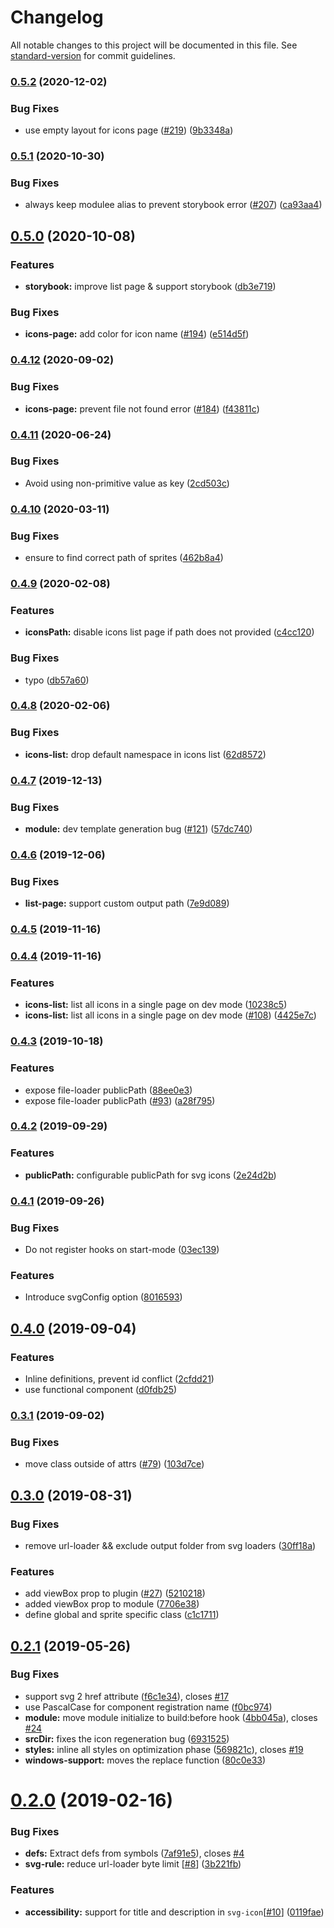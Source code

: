 # Changelog

All notable changes to this project will be documented in this file. See [standard-version](https://github.com/conventional-changelog/standard-version) for commit guidelines.

### [0.5.2](https://github.com/nuxt-community/svg-sprite-module/compare/v0.5.1...v0.5.2) (2020-12-02)


### Bug Fixes

* use empty layout for icons page ([#219](https://github.com/nuxt-community/svg-sprite-module/issues/219)) ([9b3348a](https://github.com/nuxt-community/svg-sprite-module/commit/9b3348a773ee06b8dd03bfa631cd5434fb505958))

### [0.5.1](https://github.com/nuxt-community/svg-sprite-module/compare/v0.5.0...v0.5.1) (2020-10-30)


### Bug Fixes

* always keep modulee alias to prevent storybook error ([#207](https://github.com/nuxt-community/svg-sprite-module/issues/207)) ([ca93aa4](https://github.com/nuxt-community/svg-sprite-module/commit/ca93aa40cbdb9e8745a568254995cc9a98d902ad))

## [0.5.0](https://github.com/nuxt-community/svg-sprite-module/compare/v0.4.12...v0.5.0) (2020-10-08)


### Features

* **storybook:** improve list page & support storybook ([db3e719](https://github.com/nuxt-community/svg-sprite-module/commit/db3e719a9814a89b00ed1bf14dbf13f83d31ecaa))


### Bug Fixes

* **icons-page:** add color for icon name ([#194](https://github.com/nuxt-community/svg-sprite-module/issues/194)) ([e514d5f](https://github.com/nuxt-community/svg-sprite-module/commit/e514d5f44827ec9302609e6b114bf49a995cab69))

### [0.4.12](https://github.com/nuxt-community/svg-sprite-module/compare/v0.4.11...v0.4.12) (2020-09-02)


### Bug Fixes

* **icons-page:** prevent file not found error ([#184](https://github.com/nuxt-community/svg-sprite-module/issues/184)) ([f43811c](https://github.com/nuxt-community/svg-sprite-module/commit/f43811c15c0ae21dc8d5bb7dfa6488b1f0a34642))

### [0.4.11](https://github.com/nuxt-community/svg-sprite-module/compare/v0.4.10...v0.4.11) (2020-06-24)


### Bug Fixes

* Avoid using non-primitive value as key ([2cd503c](https://github.com/nuxt-community/svg-sprite-module/commit/2cd503cc6586e87e6897ec0adde2a331eedc03d6))

### [0.4.10](https://github.com/nuxt-community/svg-sprite-module/compare/v0.4.9...v0.4.10) (2020-03-11)


### Bug Fixes

* ensure to find correct path of sprites ([462b8a4](https://github.com/nuxt-community/svg-sprite-module/commit/462b8a41bf14ce7405e8d5769ffa42d8dfc6a7fb))

### [0.4.9](https://github.com/nuxt-community/svg-sprite-module/compare/v0.4.8...v0.4.9) (2020-02-08)


### Features

* **iconsPath:** disable icons list page if path does not provided ([c4cc120](https://github.com/nuxt-community/svg-sprite-module/commit/c4cc120a833807b3fe0d570970ebe3bd56b93974))


### Bug Fixes

* typo ([db57a60](https://github.com/nuxt-community/svg-sprite-module/commit/db57a601e58c4f43f7257e107fe697c1d9b116f6))

### [0.4.8](https://github.com/nuxt-community/svg-sprite-module/compare/v0.4.7...v0.4.8) (2020-02-06)


### Bug Fixes

* **icons-list:** drop default namespace in icons list ([62d8572](https://github.com/nuxt-community/svg-sprite-module/commit/62d857260af0038593195a463923e2f89db8d821))

### [0.4.7](https://github.com/nuxt-community/svg-sprite-module/compare/v0.4.6...v0.4.7) (2019-12-13)


### Bug Fixes

* **module:** dev template generation bug ([#121](https://github.com/nuxt-community/svg-sprite-module/issues/121)) ([57dc740](https://github.com/nuxt-community/svg-sprite-module/commit/57dc740a9f6ef3f90673232b0aea8a5e2dde9b33))

### [0.4.6](https://github.com/nuxt-community/svg-sprite-module/compare/v0.4.5...v0.4.6) (2019-12-06)


### Bug Fixes

* **list-page:** support custom output path ([7e9d089](https://github.com/nuxt-community/svg-sprite-module/commit/7e9d089914d841fdd1dea33a5248f827e21bbbee))

### [0.4.5](https://github.com/nuxt-community/svg-sprite-module/compare/v0.4.4...v0.4.5) (2019-11-16)

### [0.4.4](https://github.com/nuxt-community/svg-sprite-module/compare/v0.4.3...v0.4.4) (2019-11-16)


### Features

* **icons-list:** list all icons in a single page on dev mode ([10238c5](https://github.com/nuxt-community/svg-sprite-module/commit/10238c5))
* **icons-list:** list all icons in a single page on dev mode ([#108](https://github.com/nuxt-community/svg-sprite-module/issues/108)) ([4425e7c](https://github.com/nuxt-community/svg-sprite-module/commit/4425e7c))

### [0.4.3](https://github.com/nuxt-community/svg-sprite-module/compare/v0.4.2...v0.4.3) (2019-10-18)


### Features

* expose file-loader publicPath ([88ee0e3](https://github.com/nuxt-community/svg-sprite-module/commit/88ee0e3))
* expose file-loader publicPath ([#93](https://github.com/nuxt-community/svg-sprite-module/issues/93)) ([a28f795](https://github.com/nuxt-community/svg-sprite-module/commit/a28f795))

### [0.4.2](https://github.com/nuxt-community/svg-sprite-module/compare/v0.4.1...v0.4.2) (2019-09-29)


### Features

* **publicPath:** configurable publicPath for svg icons ([2e24d2b](https://github.com/nuxt-community/svg-sprite-module/commit/2e24d2b))

### [0.4.1](https://github.com/nuxt-community/svg-sprite-module/compare/v0.4.0...v0.4.1) (2019-09-26)


### Bug Fixes

* Do not register hooks on start-mode ([03ec139](https://github.com/nuxt-community/svg-sprite-module/commit/03ec139))

### Features

* Introduce svgConfig option ([8016593](https://github.com/nuxt-community/svg-sprite-module/commit/8016593))

## [0.4.0](https://github.com/nuxt-community/svg-sprite-module/compare/v0.3.1...v0.4.0) (2019-09-04)


### Features

* Inline definitions, prevent id conflict ([2cfdd21](https://github.com/nuxt-community/svg-sprite-module/commit/2cfdd21))
* use functional component ([d0fdb25](https://github.com/nuxt-community/svg-sprite-module/commit/d0fdb25))

### [0.3.1](https://github.com/nuxt-community/svg-sprite-module/compare/v0.3.0...v0.3.1) (2019-09-02)


### Bug Fixes

* move class outside of attrs ([#79](https://github.com/nuxt-community/svg-sprite-module/issues/79)) ([103d7ce](https://github.com/nuxt-community/svg-sprite-module/commit/103d7ce))



## [0.3.0](https://github.com/nuxt-community/svg-sprite-module/compare/v0.2.1...v0.3.0) (2019-08-31)


### Bug Fixes

* remove url-loader && exclude output folder from svg loaders ([30ff18a](https://github.com/nuxt-community/svg-sprite-module/commit/30ff18a))


### Features

* add viewBox prop to plugin ([#27](https://github.com/nuxt-community/svg-sprite-module/issues/27)) ([5210218](https://github.com/nuxt-community/svg-sprite-module/commit/5210218))
* added viewBox prop to module ([7706e38](https://github.com/nuxt-community/svg-sprite-module/commit/7706e38))
* define global and sprite specific class ([c1c1711](https://github.com/nuxt-community/svg-sprite-module/commit/c1c1711))



## [0.2.1](https://github.com/nuxt-community/svg-sprite-module/compare/v0.2.0...v0.2.1) (2019-05-26)


### Bug Fixes

* support svg 2 href attribute ([f6c1e34](https://github.com/nuxt-community/svg-sprite-module/commit/f6c1e34)), closes [#17](https://github.com/nuxt-community/svg-sprite-module/issues/17)
* use PascalCase for component registration name ([f0bc974](https://github.com/nuxt-community/svg-sprite-module/commit/f0bc974))
* **module:** move module initialize to build:before hook ([4bb045a](https://github.com/nuxt-community/svg-sprite-module/commit/4bb045a)), closes [#24](https://github.com/nuxt-community/svg-sprite-module/issues/24)
* **srcDir:** fixes the icon regeneration bug  ([6931525](https://github.com/nuxt-community/svg-sprite-module/commit/6931525))
* **styles:** inline all styles on optimization phase ([569821c](https://github.com/nuxt-community/svg-sprite-module/commit/569821c)), closes [#19](https://github.com/nuxt-community/svg-sprite-module/issues/19)
* **windows-support:** moves the replace function ([80c0e33](https://github.com/nuxt-community/svg-sprite-module/commit/80c0e33))



# [0.2.0](https://github.com/nuxt-community/svg-sprite-module/compare/v0.1.0...v0.2.0) (2019-02-16)


### Bug Fixes

* **defs:** Extract defs from symbols ([7af91e5](https://github.com/nuxt-community/svg-sprite-module/commit/7af91e5)), closes [#4](https://github.com/nuxt-community/svg-sprite-module/issues/4)
* **svg-rule:** reduce url-loader byte limit [[#8](https://github.com/nuxt-community/svg-sprite-module/issues/8)] ([3b221fb](https://github.com/nuxt-community/svg-sprite-module/commit/3b221fb))


### Features

* **accessibility:** support for title and description in `svg-icon`[[#10](https://github.com/nuxt-community/svg-sprite-module/issues/10)] ([0119fae](https://github.com/nuxt-community/svg-sprite-module/commit/0119fae))
